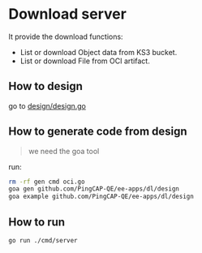 # Download server

It provide the download functions:
- List or download Object data from KS3 bucket.
- List or download File from OCI artifact.

## How to design

go to [design/design.go](./design/design.go)

## How to generate code from design

> we need the goa tool

run:
```bash
rm -rf gen cmd oci.go
goa gen github.com/PingCAP-QE/ee-apps/dl/design
goa example github.com/PingCAP-QE/ee-apps/dl/design
```

## How to run

```bash
go run ./cmd/server
```
